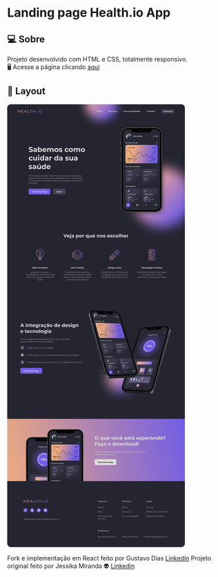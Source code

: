 # Landing page Health.io App

## 💻 Sobre

Projeto desenvolvido com HTML e CSS, totalmente responsivo.<br>
🖥️ Acesse a página clicando [aqui](https://healthio.vercel.app/)

## 🎨 Layout

<img src="/assets/Desktop.png" alt="resultado">

Fork e implementação em React feito por Gustavo Dias [Linkedin](https://www.linkedin.com/in/gustavo-dias-3100211b6/)
Projeto original feito por Jessika Miranda 👽 [Linkedin](https://www.linkedin.com/in/jessika-miranda/)
